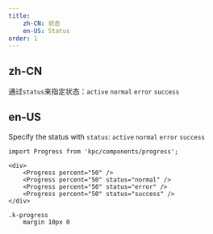 ```yaml
---
title:
    zh-CN: 状态
    en-US: Status
order: 1
---
```


## zh-CN

通过`status`来指定状态：`active` `normal` `error` `success`

## en-US

Specify the status with `status`: `active` `normal` `error` `success`

```vdt
import Progress from 'kpc/components/progress';

<div>
    <Progress percent="50" />
    <Progress percent="50" status="normal" />
    <Progress percent="50" status="error" />
    <Progress percent="50" status="success" />
</div>
```

```styl
.k-progress
    margin 10px 0
```
